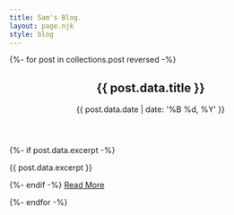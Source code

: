 ```yaml
---
title: Sam's Blog.
layout: page.njk
style: blog
---
```


{%- for post in collections.post reversed -%}

<article class="blog-post-card">
<a href="{{ post.url }}" style="text-decoration: none" title="{{ post.title }}">
<header class="post-header">
<h2>{{ post.data.title }}</h2>
<time datetime="{{ post.data.date | date: '%Y-%m-%d' }}">{{ post.data.date |
date: '%B %d, %Y' }}</time>
</header> {%- if post.data.excerpt -%}
<p class="post-excerpt">{{ post.data.excerpt }}</p> {%- endif -%}
<a href="{{ post.url }}" class="read-more">Read More</a>

</a>
</article>

{%- endfor -%}
